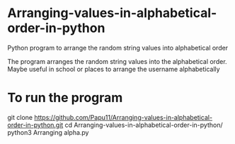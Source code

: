 # Arranging-values-in-alphabetical-order-in-python
Python program to arrange the random string values into alphabetical order

The program arranges the random string values into the alphabetical order.
Maybe useful in school or places to arrange the username alphabetically

# To run the program
git clone https://github.com/Papu11/Arranging-values-in-alphabetical-order-in-python.git
cd Arranging-values-in-alphabetical-order-in-python/
python3 Arranging alpha.py
